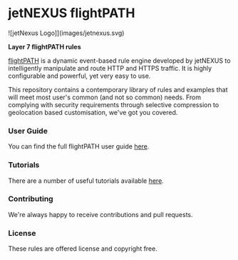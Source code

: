 # jetNEXUS flightPATH

![jetNexus Logo]](images/jetnexus.svg)

**Layer 7 flightPATH rules** 

[flightPATH](http://www.jetnexus.com/flightpath/) is a dynamic event-based rule engine developed by jetNEXUS to intelligently manipulate and route HTTP and HTTPS traffic. It is highly configurable and powerful, yet very easy to use.

This repository contains a contemporary library of rules and examples that will meet most user's common (and not so common) needs. From complying with security requirements through selective compression to geolocation based customisation, we've got you covered.

### User Guide

You can find the full flightPATH user guide [here](http://www.jetnexus.com/usercentral/4-1-4/flightpath.html).

### Tutorials

There are a number of useful tutorials available [here](http://www.jetnexus.com/usercentral/4-1-4/flightpath.html).

### Contributing

We're always happy to receive contributions and pull requests.

### License

These rules are offered license and copyright free.
